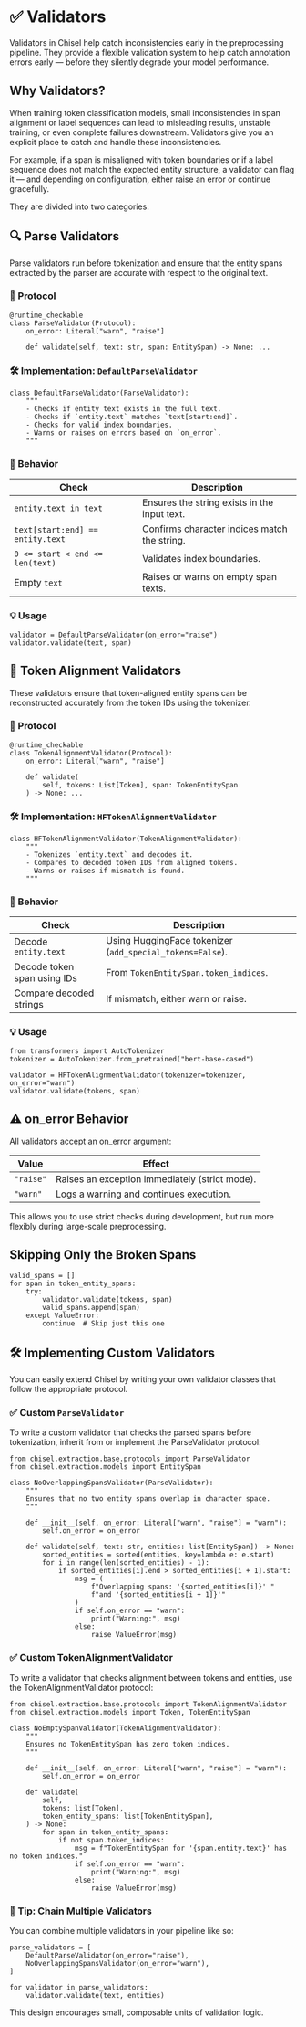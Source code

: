 # ✅ Validators
Validators in Chisel help catch inconsistencies early in the preprocessing pipeline. They provide a flexible validation system to help catch annotation errors early — before they silently degrade your model performance.

## Why Validators?
When training token classification models, small inconsistencies in span alignment or label sequences can lead to misleading results, unstable training, or even complete failures downstream. Validators give you an explicit place to catch and handle these inconsistencies.

For example, if a span is misaligned with token boundaries or if a label sequence does not match the expected entity structure, a validator can flag it — and depending on configuration, either raise an error or continue gracefully.

They are divided into two categories:

## 🔍 Parse Validators
Parse validators run before tokenization and ensure that the entity spans extracted by the parser are accurate with respect to the original text.

### 🧩 Protocol
```
@runtime_checkable
class ParseValidator(Protocol):
    on_error: Literal["warn", "raise"]

    def validate(self, text: str, span: EntitySpan) -> None: ...
```

### 🛠️ Implementation: `DefaultParseValidator`
```
class DefaultParseValidator(ParseValidator):
    """
    - Checks if entity text exists in the full text.
    - Checks if `entity.text` matches `text[start:end]`.
    - Checks for valid index boundaries.
    - Warns or raises on errors based on `on_error`.
    """
```

### 🔧 Behavior

| Check                            | Description                                  |
| -------------------------------- | -------------------------------------------- |
| `entity.text in text`            | Ensures the string exists in the input text. |
| `text[start:end] == entity.text` | Confirms character indices match the string. |
| `0 <= start < end <= len(text)`  | Validates index boundaries.                  |
| Empty `text`                     | Raises or warns on empty span texts.         |

### 💡 Usage
```
validator = DefaultParseValidator(on_error="raise")
validator.validate(text, span)
```

## 🧷 Token Alignment Validators
These validators ensure that token-aligned entity spans can be reconstructed accurately from the token IDs using the tokenizer.

### 🧩 Protocol
```
@runtime_checkable
class TokenAlignmentValidator(Protocol):
    on_error: Literal["warn", "raise"]

    def validate(
        self, tokens: List[Token], span: TokenEntitySpan
    ) -> None: ...
```

### 🛠️ Implementation: `HFTokenAlignmentValidator`
```
class HFTokenAlignmentValidator(TokenAlignmentValidator):
    """
    - Tokenizes `entity.text` and decodes it.
    - Compares to decoded token IDs from aligned tokens.
    - Warns or raises if mismatch is found.
    """
```

### 🔧 Behavior
| Check                       | Description                                               |
| --------------------------- | --------------------------------------------------------- |
| Decode `entity.text`        | Using HuggingFace tokenizer (`add_special_tokens=False`). |
| Decode token span using IDs | From `TokenEntitySpan.token_indices`.                     |
| Compare decoded strings     | If mismatch, either warn or raise.                        |

### 💡 Usage

```
from transformers import AutoTokenizer
tokenizer = AutoTokenizer.from_pretrained("bert-base-cased")

validator = HFTokenAlignmentValidator(tokenizer=tokenizer, on_error="warn")
validator.validate(tokens, span)
```
## ⚠️ on_error Behavior
All validators accept an on_error argument:

| Value     | Effect                                         |
| --------- | ---------------------------------------------- |
| `"raise"` | Raises an exception immediately (strict mode). |
| `"warn"`  | Logs a warning and continues execution.        |

This allows you to use strict checks during development, but run more flexibly during large-scale preprocessing.

## Skipping Only the Broken Spans
```
valid_spans = []
for span in token_entity_spans:
    try:
        validator.validate(tokens, span)
        valid_spans.append(span)
    except ValueError:
        continue  # Skip just this one
```

## 🛠️ Implementing Custom Validators
You can easily extend Chisel by writing your own validator classes that follow the appropriate protocol.

### ✅ Custom `ParseValidator`
To write a custom validator that checks the parsed spans before tokenization, inherit from or implement the ParseValidator protocol:

```
from chisel.extraction.base.protocols import ParseValidator
from chisel.extraction.models import EntitySpan

class NoOverlappingSpansValidator(ParseValidator):
    """
    Ensures that no two entity spans overlap in character space.
    """

    def __init__(self, on_error: Literal["warn", "raise"] = "warn"):
        self.on_error = on_error

    def validate(self, text: str, entities: list[EntitySpan]) -> None:
        sorted_entities = sorted(entities, key=lambda e: e.start)
        for i in range(len(sorted_entities) - 1):
            if sorted_entities[i].end > sorted_entities[i + 1].start:
                msg = (
                    f"Overlapping spans: '{sorted_entities[i]}' "
                    f"and '{sorted_entities[i + 1]}'"
                )
                if self.on_error == "warn":
                    print("Warning:", msg)
                else:
                    raise ValueError(msg)
```

### ✅ Custom TokenAlignmentValidator
To write a validator that checks alignment between tokens and entities, use the TokenAlignmentValidator protocol:

```
from chisel.extraction.base.protocols import TokenAlignmentValidator
from chisel.extraction.models import Token, TokenEntitySpan

class NoEmptySpanValidator(TokenAlignmentValidator):
    """
    Ensures no TokenEntitySpan has zero token indices.
    """

    def __init__(self, on_error: Literal["warn", "raise"] = "warn"):
        self.on_error = on_error

    def validate(
        self,
        tokens: list[Token],
        token_entity_spans: list[TokenEntitySpan],
    ) -> None:
        for span in token_entity_spans:
            if not span.token_indices:
                msg = f"TokenEntitySpan for '{span.entity.text}' has no token indices."
                if self.on_error == "warn":
                    print("Warning:", msg)
                else:
                    raise ValueError(msg)
```

### 🧪 Tip: Chain Multiple Validators
You can combine multiple validators in your pipeline like so:
```
parse_validators = [
    DefaultParseValidator(on_error="raise"),
    NoOverlappingSpansValidator(on_error="warn"),
]

for validator in parse_validators:
    validator.validate(text, entities)
```

This design encourages small, composable units of validation logic.
